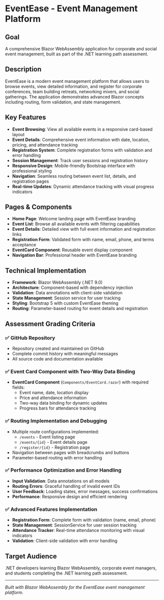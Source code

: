 # EventEase - Event Management Platform

## Goal
A comprehensive Blazor WebAssembly application for corporate and social event management, built as part of the .NET learning path assessment.

## Description
EventEase is a modern event management platform that allows users to browse events, view detailed information, and register for corporate conferences, team building retreats, networking mixers, and social gatherings. The application demonstrates advanced Blazor concepts including routing, form validation, and state management.

## Key Features
- **Event Browsing**: View all available events in a responsive card-based layout
- **Event Details**: Comprehensive event information with date, location, pricing, and attendance tracking
- **Registration System**: Complete registration forms with validation and error handling
- **Session Management**: Track user sessions and registration history
- **Responsive Design**: Mobile-friendly Bootstrap interface with professional styling
- **Navigation**: Seamless routing between event list, details, and registration pages
- **Real-time Updates**: Dynamic attendance tracking with visual progress indicators

## Pages & Components
- **Home Page**: Welcome landing page with EventEase branding
- **Event List**: Browse all available events with filtering capabilities
- **Event Details**: Detailed view with full event information and registration links
- **Registration Form**: Validated form with name, email, phone, and terms acceptance
- **EventCard Component**: Reusable event display component
- **Navigation Bar**: Professional header with EventEase branding

## Technical Implementation
- **Framework**: Blazor WebAssembly (.NET 9.0)
- **Architecture**: Component-based with dependency injection
- **Validation**: Data annotations with client-side validation
- **State Management**: Session service for user tracking
- **Styling**: Bootstrap 5 with custom EventEase theming
- **Routing**: Parameter-based routing for event details and registration

## Assessment Grading Criteria

### ✅ GitHub Repository
- Repository created and maintained on GitHub
- Complete commit history with meaningful messages
- All source code and documentation available

### ✅ Event Card Component with Two-Way Data Binding
- **EventCard Component** (`Components/EventCard.razor`) with required fields:
  - Event name, date, location display
  - Price and attendance information
  - Two-way data binding for dynamic updates
  - Progress bars for attendance tracking

### ✅ Routing Implementation and Debugging
- Multiple route configurations implemented:
  - `/events` - Event listing page
  - `/events/{id}` - Event details page  
  - `/register/{id}` - Registration page
- Navigation between pages with breadcrumbs and buttons
- Parameter-based routing with error handling

### ✅ Performance Optimization and Error Handling
- **Input Validation**: Data annotations on all models
- **Routing Errors**: Graceful handling of invalid event IDs
- **User Feedback**: Loading states, error messages, success confirmations
- **Performance**: Responsive design and efficient rendering

### ✅ Advanced Features Implementation
- **Registration Form**: Complete form with validation (name, email, phone)
- **State Management**: SessionService for user session tracking
- **Attendance Tracker**: Real-time attendance monitoring with visual indicators
- **Validation**: Client-side validation with error handling  

## Target Audience
.NET developers learning Blazor WebAssembly, corporate event managers, and students completing the .NET learning path assessment.

---

*Built with Blazor WebAssembly for the EventEase event management platform.*
